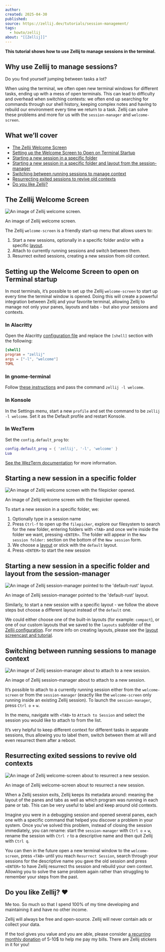 ```yaml
---
author: 
created: 2025-04-30
published: 
source: https://zellij.dev/tutorials/session-management/
tags:
  - howto/zellij
about: "[[Zellij]]"
---
```

**This tutorial shows how to use Zellij to manage sessions in the terminal.**

## Why use Zellij to manage sessions?

Do you find yourself jumping between tasks a lot?

When using the terminal, we often open new terminal windows for different tasks, ending up with a mess of open terminals. This can lead to difficulty and overhead when switching contexts: we often end up searching for commands through our shell history, keeping complex notes and having to rebuild our environment every time we return to a task. Zellij can solve these problems and more for us with the `session-manager` and `welcome-screen`.

## What we’ll cover

- [The Zellij Welcome Screen](https://zellij.dev/tutorials/session-management/#the-zellij-welcome-screen)
- [Setting up the Welcome Screen to Open on Terminal Startup](https://zellij.dev/tutorials/session-management/#setting-up-the-welcome-screen-to-open-on-terminal-startup)
- [Starting a new session in a specific folder](https://zellij.dev/tutorials/session-management/#starting-a-new-session-in-a-specific-folder)
- [Starting a new session in a specific folder and layout from the session-manager](https://zellij.dev/tutorials/session-management/#starting-a-new-session-in-a-specific-folder-and-layout-from-the-session-manager)
- [Switching between running sessions to manage context](https://zellij.dev/tutorials/session-management/#switching-between-running-sessions-to-manage-context)
- [Resurrecting exited sessions to revive old contexts](https://zellij.dev/tutorials/session-management/#resurrecting-exited-sessions-to-revive-old-contexts)
- [Do you like Zellij?](https://zellij.dev/tutorials/session-management/#do-you-like-zellij-)

## The Zellij Welcome Screen

![An image of Zellij welcome screen.](https://zellij.dev/img/tutorial-3-preview.png)

An image of Zellij welcome screen.

The Zellij `welcome-screen` is a friendly start-up menu that allows users to:
1. Start a new sessions, optionally in a specific folder and/or with a specific [layout](https://zellij.dev/tutorials/layouts).
2. Attach to currently running sessions and switch between them.
3. Resurrect exited sessions, creating a new session from old context.

## Setting up the Welcome Screen to open on Terminal startup

In most terminals, it’s possible to set up the Zellij `welcome-screen` to start up every time the terminal window is opened. Doing this will create a powerful integration between Zellij and your favorite terminal, allowing Zellij to manage not only your panes, layouts and tabs - but also your sessions and contexts.

### In Alacritty

Open the Alacritty [configuration file](https://github.com/alacritty/alacritty?tab=readme-ov-file#configuration) and replace the `[shell]` section with the following:

```toml
[shell]
program = "zellij"
args = ["-l", "welcome"]
TOML
```

### In gnome-terminal

Follow [these instructions](https://help.gnome.org/users/gnome-terminal/stable/pref-custom-command.html.en) and pass the command `zellij -l welcome`.

### In Konsole

In the Settings menu, start a new `profile` and set the command to be `zellij -l welcome`. Set it as the Default profile and restart Konsole.

### In WezTerm

Set the `config.default_prog` to:

```lua
config.default_prog = { 'zellij', '-l', 'welcome' }
Lua
```

[See the WezTerm documentation](https://wezfurlong.org/wezterm/config/launch.html#changing-the-default-program) for more information.

## Starting a new session in a specific folder

![An image of Zellij welcome screen with the filepicker opened.](https://zellij.dev/img/tutorial-3-specific-folder.png)

An image of Zellij welcome screen with the filepicker opened.

To start a new session in a specific folder, we:
1. Optionally type in a session name
2. Press `Ctrl-f` to open up the `filepicker`, explore our filesystem to search for the new folder, entering folders with `<TAB>` and once we’re inside the folder we want, pressing `<ENTER>`. The folder will appear in the `New session folder:` section on the bottom of the `New session` form.
3. We choose a [layout](https://zellij.dev/tutorials/layouts) or stick with the `default` layout.
4. Press `<ENTER>` to start the new session

## Starting a new session in a specific folder and layout from the session-manager

![An image of Zellij session-manager pointed to the 'default-rust' layout.](https://zellij.dev/img/tutorial-3-specific-layout.png)

An image of Zellij session-manager pointed to the 'default-rust' layout.

Similarly, to start a new session with a specific layout - we follow the above steps but choose a different layout instead of the `default` one.

We could either choose one of the built-in layouts (for example: `compact`), or one of our custom layouts that we saved to the `layouts` subfolder of the [Zellij configuration](https://zellij.dev/documentation/configuration#where-does-zellij-look-for-the-config-file). For more info on creating layouts, please see the [layout screencast and tutorial](https://zellij.dev/tutorials/layouts).

## Switching between running sessions to manage context

![An image of Zellij session-manager about to attach to a new session.](https://zellij.dev/img/tutorial-3-switch-session.png)

An image of Zellij session-manager about to attach to a new session.

It’s possible to attach to a currently running session either from the `welcome-screen` or from the `session-manager` (exactly like the `welcome-screen` only running inside an existing Zellij session). To launch the `session-manager`, press `Ctrl o` + `w`.

In the menu, navigate with `<TAB>` to `Attach to Session` and select the session you would like to attach to from the list.

It’s very helpful to keep different context for different tasks in separate sessions, thus allowing you to label them, switch between them at will and even resurrect them after a reboot.

## Resurrecting exited sessions to revive old contexts

![An image of Zellij welcome-screen about to resurrect a new session.](https://zellij.dev/img/tutorial-3-resurrect-session.png)

An image of Zellij welcome-screen about to resurrect a new session.

When a Zellij session exits, Zellij keeps its metadata around: meaning the layout of the panes and tabs as well as which program was running in each pane or tab. This can be very useful to label and keep around old contexts.

Imagine you were in a debugging session and opened several panes, each one with a specific command that helped you discover a problem in your system. Once you’ve solved this problem, instead of closing the session immediately, you can rename: start the `session-manager` with `Ctrl o` + `w`, rename the session with `Ctrl r` to a descriptive name and then quit Zellij with `Ctrl q`.

You can then in the future open a new terminal window to the `welcome-screen`, press `<TAB>` until you reach `Resurrect Session`, search through your sessions for the descriptive name you gave the old session and press `<ENTER>` to have Zellij resurrect ths session and rebuild your own context. Allowing you to solve the same problem again rather than struggling to remember your steps from the past.

## Do you like Zellij? ❤️

Me too. So much so that I spend 100% of my time developing and maintaining it and have no other income.

Zellij will always be free and open-source. Zellij will never contain ads or collect your data.

If the tool gives you value and you are able, please consider [a recurring monthly donation](https://github.com/sponsors/imsnif) of 5-10$ to help me pay my bills. There are Zellij stickers in it for you!